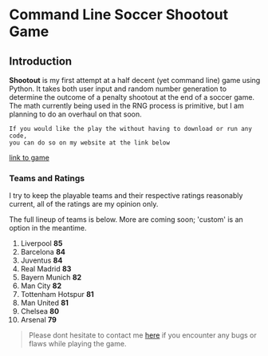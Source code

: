 Command Line Soccer Shootout Game
===

## Introduction

**Shootout** is my first attempt at a half decent (yet command line) game using Python. It takes both user input and random number generation to determine the outcome of a penalty shootout at the end of a soccer game. The math currently being used in the RNG process is primitive, but I am planning to do an overhaul on that soon.  
```
If you would like the play the without having to download or run any code, 
you can do so on my website at the link below
```
[link to game](http://radiuk.ca/projects)
### Teams and Ratings

I try to keep the playable teams and their respective ratings reasonably current, all of the ratings are my opinion only.

The full lineup of teams is below. More are coming soon; 'custom' is an option in the meantime. 

1. Liverpool **85**
2. Barcelona **84**
3. Juventus **84**
4. Real Madrid **83**
5. Bayern Munich **82**
6. Man City **82** 
7. Tottenham Hotspur **81**
8. Man United **81**
9. Chelsea **80**
10. Arsenal **79**

> Please dont hesitate to contact me [here](http://radiuk.ca/message) if you encounter any bugs or flaws while playing the game.
